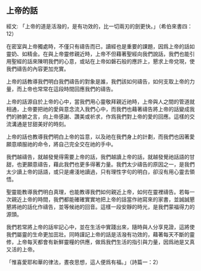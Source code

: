 ## 上帝的話 ##

經文: 「上帝的道是活潑的，是有功效的，比一切兩刃的劍更快。」（希伯來書四：12）



在密室與上帝獨處時，不僅只有禱告而已，讀經也是重要的課題，因爲上帝的話如靈奶、如精金。在與上帝靈修親近時，上帝不但藉著聖經向我們說話，我們也能引用聖經的話來陳明我們的心意，或站在上帝如磐石般的應許上，懇求上帝兌現，使我們禱告的內容更加充實。

上帝的話教導我們明白我們禱告的對象是誰，我們該如何禱告，如何支取上帝的力量，而上帝也常常在這段時間回應我們的禱告。

上帝的話源自於上帝的心中，當我們用心靈敬拜親近祂時，上帝與人之間的管道就相通，上帝要把祂的愛與意念流入我們心中，而我們也藉著禱告將上帝的話變成我們的肺腑之言，向上帝感謝、讚美或祈求，作爲我們對上帝的愛的回應。這樣的交流溝通是甘甜美好的時刻。

上帝的話也教導我們明白上帝的旨意，以及祂在我們身上的計劃，而我們也因著愛願意順服祂的命令，將自己完全交在祂的手中。

我們越禱告，就越發覺得需要上帝的話，我們越讀上帝的話，就越發覺祂話語的甘甜，也更願意禱告，藉此我們也更多得著力量。我們太少禱告的原因之一，是我們太少讀上帝的話語，或只是膚淺地讀過，只有理性字句的明白，卻沒有用心靈去領悟。

聖靈能教導我們明白真理，也能教導我們如何親近上帝，如何在靈裡禱告。若每一次親近上帝的時間，我們都能確確實實地把上帝的話當作祂寫來的家書，並誠誠懇懇將祂的話化作禱告，並等候祂的回音。這樣一段安靜的時光，是我們蒙福得力的源頭。

我們若常將上帝的話牢記心中，並在生活中實踐出來，隨時與人分享見證，這將使我們屬靈的生命更加茁壯。同時謹記上帝的話是活潑有功效的，藉著每天不斷的靈修，上帝每天都會有新鮮靈糧的供應，做爲我們生活的指引與力量，因爲祂是又真又活的上帝。

「惟喜愛耶和華的律法，晝夜思想，這人便爲有福。」（詩篇一：2）